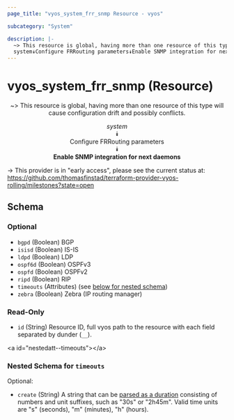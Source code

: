 ```yaml
---
page_title: "vyos_system_frr_snmp Resource - vyos"

subcategory: "System"

description: |- 
  ~> This resource is global, having more than one resource of this type will cause configuration drift and possibly conflicts.
  system⯯Configure FRRouting parameters⯯Enable SNMP integration for next daemons
---
```


# vyos_system_frr_snmp (Resource)
<center>

~> This resource is global, having more than one resource of this type will cause configuration drift and possibly conflicts.

*system*  
⯯  
Configure FRRouting parameters  
⯯  
**Enable SNMP integration for next daemons**


</center>

-> This provider is in "early access", please see the current status at: https://github.com/thomasfinstad/terraform-provider-vyos-rolling/milestones?state=open

## Schema

### Optional

- `bgpd` (Boolean) BGP
- `isisd` (Boolean) IS-IS
- `ldpd` (Boolean) LDP
- `ospf6d` (Boolean) OSPFv3
- `ospfd` (Boolean) OSPFv2
- `ripd` (Boolean) RIP
- `timeouts` (Attributes) (see [below for nested schema](#nestedatt--timeouts))
- `zebra` (Boolean) Zebra (IP routing manager)

### Read-Only

- `id` (String) Resource ID, full vyos path to the resource with each field separated by dunder (`__`).

&lt;a id=&#34;nestedatt--timeouts&#34;&gt;&lt;/a&gt;
### Nested Schema for `timeouts`

Optional:

- `create` (String) A string that can be [parsed as a duration](https://pkg.go.dev/time#ParseDuration) consisting of numbers and unit suffixes, such as &#34;30s&#34; or &#34;2h45m&#34;. Valid time units are &#34;s&#34; (seconds), &#34;m&#34; (minutes), &#34;h&#34; (hours).  
